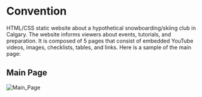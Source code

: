 # Convention

HTML/CSS static website about a hypothetical snowboarding/skiing club in Calgary. The website informs viewers about events, tutorials, and preparation. It is composed of 5 pages that consist of embedded YouTube videos, images, checklists, tables, and links. Here is a sample of the main page:
## Main Page
![Main_Page](https://user-images.githubusercontent.com/81201946/193441471-a4cc9e0b-820b-4efb-b0a2-0772d422d0a5.png)
